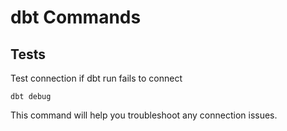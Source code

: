 # dbt Commands

## Tests
Test connection if dbt run fails to connect 
```console
dbt debug
```
This command will help you troubleshoot any connection issues. 
